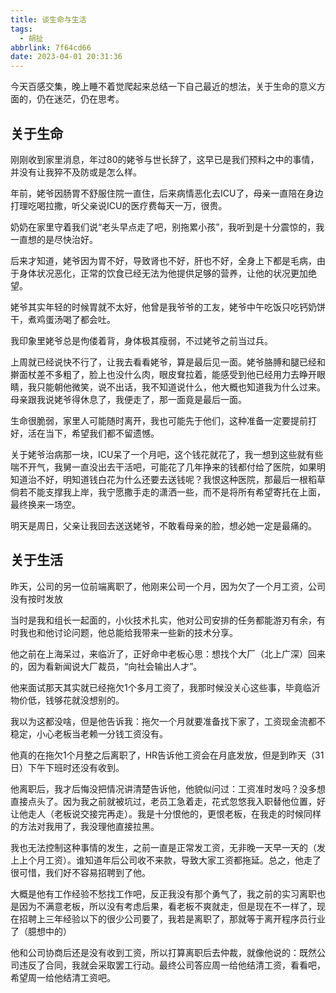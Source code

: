 ```yaml
---
title: 谈生命与生活
tags:
  - 胡扯
abbrlink: 7f64cd66
date: 2023-04-01 20:31:36
---
```


今天百感交集，晚上睡不着觉爬起来总结一下自己最近的想法，关于生命的意义方面的，仍在迷茫，仍在思考。

<!--more-->

## 关于生命

刚刚收到家里消息，年过80的姥爷与世长辞了，这早已是我们预料之中的事情，并没有让我猝不及防或是怎么样。

年前，姥爷因肠胃不舒服住院一直住，后来病情恶化去ICU了，母亲一直陪在身边打理吃喝拉撒，听父亲说ICU的医疗费每天一万，很贵。

奶奶在家里守着我们说“老头早点走了吧，别拖累小孩”，我听到是十分震惊的，我一直想的是尽快治好。

后来才知道，姥爷因为胃不好，导致肾也不好，肝也不好，全身上下都是毛病，由于身体状况恶化，正常的饮食已经无法为他提供足够的营养，让他的状况更加绝望。

姥爷其实年轻的时候胃就不太好，他曾是我爷爷的工友，姥爷中午吃饭只吃钙奶饼干，煮鸡蛋汤喝了都会吐。

我印象里姥爷总是佝偻着背，身体极其瘦弱，不过姥爷之前当过兵。

上周就已经说快不行了，让我去看看姥爷，算是最后见一面。姥爷胳膊和腿已经和擀面杖差不多粗了，脸上也没什么肉，眼皮耷拉着，能感受到他已经用力去睁开眼睛，我只能朝他微笑，说不出话，我不知道说什么，他大概也知道我为什么过来。母亲跟我说姥爷得休息了，我便走了，那一面竟是最后一面。



生命很脆弱，家里人可能随时离开，我也可能先于他们，这种准备一定要提前打好，活在当下，希望我们都不留遗憾。

关于姥爷治病那一块，ICU呆了一个月吧，这个钱花就花了，我一想到这些就有些喘不开气，我舅一直没出去干活吧，可能花了几年挣来的钱都付给了医院，如果明知道治不好，明知道钱白花为什么还要去送钱呢？我恨这种医院，那最后一根稻草倘若不能支撑我上岸，我宁愿撒手走的潇洒一些，而不是将所有希望寄托在上面，最终换来一场空。

明天是周日，父亲让我回去送送姥爷，不敢看母亲的脸，想必她一定是最痛的。



## 关于生活

昨天，公司的另一位前端离职了，他刚来公司一个月，因为欠了一个月工资，公司没有按时发放

当时是我和组长一起面的，小伙技术扎实，他对公司安排的任务都能游刃有余，有时我也和他讨论问题，他总能给我带来一些新的技术分享。

他之前在上海呆过，来临沂了，正好命中老板心思：想找个大厂（北上广深）回来的，因为看新闻说大厂裁员，“向社会输出人才”。



他来面试那天其实就已经拖欠1个多月工资了，我那时候没关心这些事，毕竟临沂物价低，钱够花就没想别的。

我以为这都没啥，但是他告诉我：拖欠一个月就要准备找下家了，工资现金流都不稳定，小心老板当老赖一分钱工资没有。

他真的在拖欠1个月整之后离职了，HR告诉他工资会在月底发放，但是到昨天（31日）下午下班时还没有收到。

他离职后，我才后悔没把情况讲清楚告诉他，他貌似问过：工资准时发吗？没多想直接点头了。因为我之前就被坑过，老员工急着走，花式忽悠我入职替他位置，好让他走人（老板说交接完再走）。我是十分恨他的，更恨老板，在我走的时候同样的方法对我用了，我没理他直接拉黑。

我也无法控制这种事情的发生，之前一直是正常发工资，无非晚一天早一天的（发上上个月工资）。谁知道年后公司收不来款，导致大家工资都拖延。总之，他走了很可惜，我们好不容易招聘到了他。



大概是他有工作经验不愁找工作吧，反正我没有那个勇气了，我之前的实习离职也是因为不满意老板，所以没有考虑后果，看老板不爽就走，但是现在不一样了，现在招聘上三年经验以下的很少公司要了，我若是离职了，那就等于离开程序员行业了（臆想中的）

他和公司协商后还是没有收到工资，所以打算离职后去仲裁，就像他说的：既然公司违反了合同，我就会采取罢工行动。最终公司答应周一给他结清工资，看看吧，希望周一给他结清工资吧。





